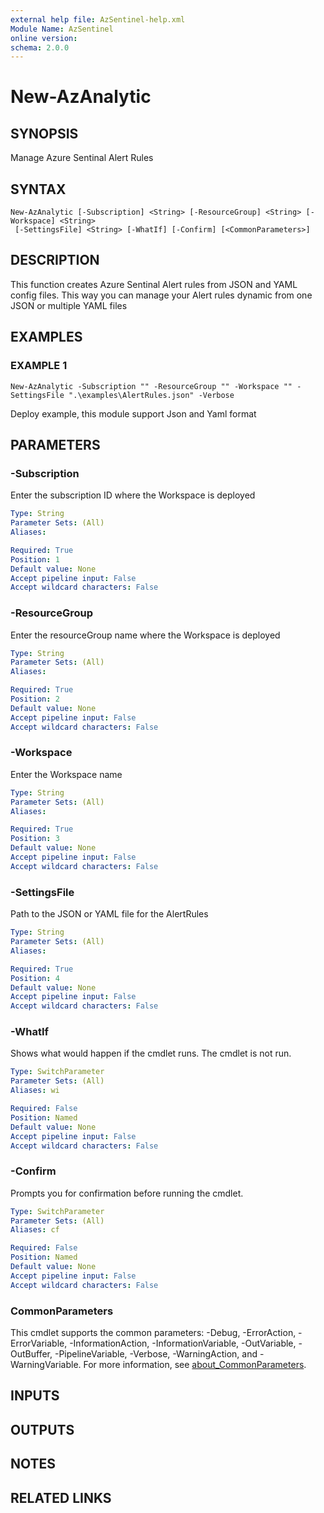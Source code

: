 ```yaml
---
external help file: AzSentinel-help.xml
Module Name: AzSentinel
online version:
schema: 2.0.0
---
```


# New-AzAnalytic

## SYNOPSIS
Manage Azure Sentinal Alert Rules

## SYNTAX

```
New-AzAnalytic [-Subscription] <String> [-ResourceGroup] <String> [-Workspace] <String>
 [-SettingsFile] <String> [-WhatIf] [-Confirm] [<CommonParameters>]
```

## DESCRIPTION
This function creates Azure Sentinal Alert rules from JSON and YAML config files.
This way you can manage your Alert rules dynamic from one JSON or multiple YAML files

## EXAMPLES

### EXAMPLE 1
```
New-AzAnalytic -Subscription "" -ResourceGroup "" -Workspace "" -SettingsFile ".\examples\AlertRules.json" -Verbose
```

Deploy example, this module support Json and Yaml format

## PARAMETERS

### -Subscription
Enter the subscription ID where the Workspace is deployed

```yaml
Type: String
Parameter Sets: (All)
Aliases:

Required: True
Position: 1
Default value: None
Accept pipeline input: False
Accept wildcard characters: False
```

### -ResourceGroup
Enter the resourceGroup name where the Workspace is deployed

```yaml
Type: String
Parameter Sets: (All)
Aliases:

Required: True
Position: 2
Default value: None
Accept pipeline input: False
Accept wildcard characters: False
```

### -Workspace
Enter the Workspace name

```yaml
Type: String
Parameter Sets: (All)
Aliases:

Required: True
Position: 3
Default value: None
Accept pipeline input: False
Accept wildcard characters: False
```

### -SettingsFile
Path to the JSON or YAML file for the AlertRules

```yaml
Type: String
Parameter Sets: (All)
Aliases:

Required: True
Position: 4
Default value: None
Accept pipeline input: False
Accept wildcard characters: False
```

### -WhatIf
Shows what would happen if the cmdlet runs.
The cmdlet is not run.

```yaml
Type: SwitchParameter
Parameter Sets: (All)
Aliases: wi

Required: False
Position: Named
Default value: None
Accept pipeline input: False
Accept wildcard characters: False
```

### -Confirm
Prompts you for confirmation before running the cmdlet.

```yaml
Type: SwitchParameter
Parameter Sets: (All)
Aliases: cf

Required: False
Position: Named
Default value: None
Accept pipeline input: False
Accept wildcard characters: False
```

### CommonParameters
This cmdlet supports the common parameters: -Debug, -ErrorAction, -ErrorVariable, -InformationAction, -InformationVariable, -OutVariable, -OutBuffer, -PipelineVariable, -Verbose, -WarningAction, and -WarningVariable. For more information, see [about_CommonParameters](http://go.microsoft.com/fwlink/?LinkID=113216).

## INPUTS

## OUTPUTS

## NOTES

## RELATED LINKS
